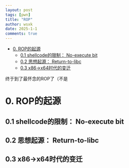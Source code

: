 ```yaml
---
layout: post
tags: [pwn]
title: "ROP"
author: wsxk
date: 2025-1-1
comments: true
---
```


- [0. ROP的起源](#0-rop的起源)
  - [0.1 shellcode的限制： No-execute bit](#01-shellcode的限制-no-execute-bit)
  - [0.2 思想起源： Return-to-libc](#02-思想起源-return-to-libc)
  - [0.3 x86-\>x64时代的变迁](#03-x86-x64时代的变迁)

终于到了最怀念的ROP了（不是<br>
# 0. ROP的起源<br>
## 0.1 shellcode的限制： No-execute bit
## 0.2 思想起源： Return-to-libc
## 0.3 x86->x64时代的变迁<br>



<!-- Google tag (gtag.js) -->
<script async src="https://www.googletagmanager.com/gtag/js?id=G-C22S5YSYL7"></script>
<script>
  window.dataLayer = window.dataLayer || [];
  function gtag(){dataLayer.push(arguments);}
  gtag('js', new Date());

  gtag('config', 'G-C22S5YSYL7');
</script>